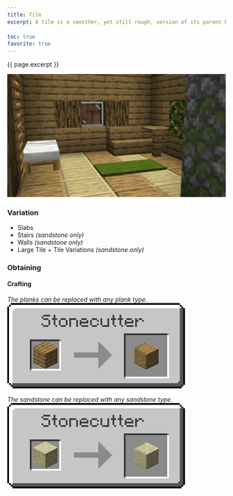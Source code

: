 ```yaml
---
title: Tile
excerpt: A tile is a smoother, yet still rough, version of its parent block. Tiles exist for all variants of planks and sandstones.

toc: true
favorite: true
---
```


{{ page.excerpt }}

<img style="width: 700px;" src="/assets/docs/tile/showcase.png">

### Variation
- Slabs
- Stairs *(sandstone only)*
- Walls *(sandstone only)*
- Large Tile + Tile Variations *(sandstone only)*

### Obtaining
#### Crafting
*The planks can be replaced with any plank type.*
<br style="line-height: 1px;">
![recipe.png](/assets/docs/tile/recipe.png)

*The sandstone can be replaced with any sandstone type.*
<br style="line-height: 1px;">
![recipe_sandstone.png](/assets/docs/tile/recipe_sandstone.png)
